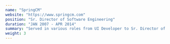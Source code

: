 ```yaml
---
name: "SpringCM"
website: "https://www.springcm.com"
position: "Sr. Director of Software Engineering"
duration: "JAN 2007 - APR 2014"
summary: "Served in various roles from UI Developer to Sr. Director of Software Engineering to build an enterprise class document management and business process automation solution."
weight: 3
---
```

